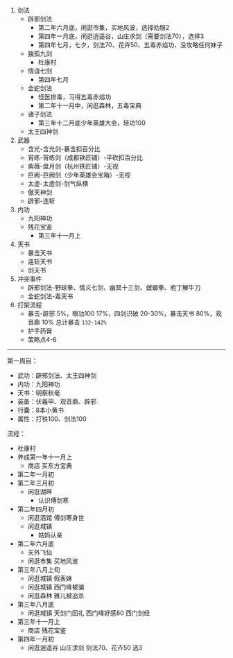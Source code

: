 1. 剑法
    * 辟邪剑法
       - 第二年六月底，闲逛市集，买地风波，选择劝服2
       - 第四年一月底，闲逛逍遥谷，山庄求剑（需要剑法70），选择3
       - 第四年七月，七夕，剑法70、花卉50、五毒赤焰功、没攻略任何妹子
    * 独孤九剑
       - 杜康村
    * 情谊七剑
    	- 第四年七月
    * 金蛇剑法
       - 怪医排毒，习得五毒赤焰功
       - 第二年十一月中，闲逛森林，五毒宝典
    * 诸子剑法
       - 第三年十二月底少年英雄大会，轻功100
    * 太王四神剑
2. 武器
    * 含光-含光剑-暴击扣百分比
    * 宵练-宵练剑（成都铁匠铺）-平砍扣百分比
    * 紫薇-盘月剑（杭州铁匠铺）-无视
    * 巨阙-巨阙剑（少年英雄会宝箱）-无视
    * 太虚-太虚剑-剑气纵横
    * 傲天神剑
    * 辟邪-连斩
3. 内功
    * 九阳神功
    * 残花宝鉴
    	- 第三年十一月上
4. 天书
    * 暴击天书
    * 连斩天书
    * 剑天书
5. 冲突事件
    * 辟邪剑法-野球拳、情义七剑、幽冥十三剑、螳螂拳、庖丁解牛刀
    * 金蛇剑法-毒天书
6. 打架流程
	* 暴击-辟邪 5%，眼功100 17%，四剑识破 20-30%，暴击天书 80%，观音鼎 10% 总计暴击 `132-142%`
	* 护手药膏
	* 策略点4-6

---

第一周目：
* 武功：辟邪剑法、太王四神剑
* 内功：九阳神功
* 天书：明察秋毫
* 装备：伏羲甲、观音鼎、辟邪
* 行囊：8本小黄书
* 属性：打铁100、剑法100

流程：

* 杜康村
* 养成第一年十一月上 
	- 商店 买东方宝典
* 第二年一月初
* 第二年三月初
	- 闲逛湖畔
		- 认识傅剑寒
* 第二年四月初
	- 闲逛酒馆 傅剑寒身世
	- 闲逛城镇 
		- 姑妈认亲
* 第二年六月底
	- 天外飞仙
	- 闲逛市集 买地风波
* 第三年八月上旬
	- 闲逛城镇 假表妹
	- 闲逛城镇 西门峰被骗
	- 闲逛森林 雅儿被追杀
* 第三年八月底
	- 闲逛城镇 天剑门回礼 西门峰好感80 西门剑经
* 第三年十一月上
	- 商店 残花宝鉴
* 第四年一月初
	- 闲逛逍遥谷 山庄求剑 剑法70、花卉50 选3

	